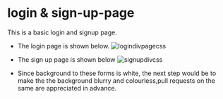 # login & sign-up-page

This is  a basic login and signup page.
* The login page is shown below.
![logindivpagecss](https://user-images.githubusercontent.com/40341693/89086871-e34b2b00-d39a-11ea-813d-2eeacbadf3e3.png)

* The sign up page is shown below
![signupdivcss](https://user-images.githubusercontent.com/40341693/89086977-3b822d00-d39b-11ea-9bf7-cd772c39d6cb.png)

* Since background to these forms is white, the next step would be to make the the background blurry and colourless,pull requests on the same are appreciated in advance.

